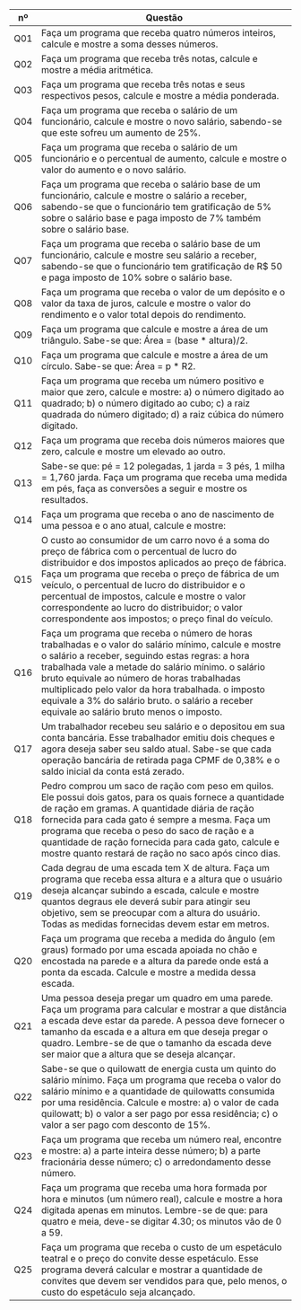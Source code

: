 nº  | Questão
----| ------
Q01 | Faça um programa que receba quatro números inteiros, calcule e mostre a soma desses números.
Q02 | Faça um programa que receba três notas, calcule e mostre a média aritmética.
Q03 | Faça um programa que receba três notas e seus respectivos pesos, calcule e mostre a média ponderada.
Q04 | Faça um programa que receba o salário de um funcionário, calcule e mostre o novo salário, sabendo-se que este sofreu um aumento de 25%.
Q05 | Faça um programa que receba o salário de um funcionário e o percentual de aumento, calcule e mostre o valor do aumento e o novo salário.
Q06 | Faça um programa que receba o salário base de um funcionário, calcule e mostre o salário a receber, sabendo-se que o funcionário tem gratificação de 5% sobre o salário base e paga imposto de 7% também sobre o salário base.
Q07 | Faça um programa que receba o salário base de um funcionário, calcule e mostre seu salário a receber, sabendo-se que o funcionário tem gratificação de R$ 50 e paga imposto de 10% sobre o salário base.
Q08 | Faça um programa que receba o valor de um depósito e o valor da taxa de juros, calcule e mostre o valor do rendimento e o valor total depois do rendimento.
Q09 | Faça um programa que calcule e mostre a área de um triângulo. Sabe-se que: Área = (base * altura)/2.
Q10 | Faça um programa que calcule e mostre a área de um círculo. Sabe-se que: Área = p * R2.
Q11 | Faça um programa que receba um número positivo e maior que zero, calcule e mostre: a) o número digitado ao quadrado; b) o número digitado ao cubo; c) a raiz quadrada do número digitado; d) a raiz cúbica do número digitado.
Q12 | Faça um programa que receba dois números maiores que zero, calcule e mostre um elevado ao outro.
Q13 | Sabe-se que: pé = 12 polegadas, 1 jarda = 3 pés, 1 milha = 1,760 jarda. Faça um programa que receba uma medida em pés, faça as conversões a seguir e mostre os resultados.
Q14 | Faça um programa que receba o ano de nascimento de uma pessoa e o ano atual, calcule e mostre:
Q15 | O custo ao consumidor de um carro novo é a soma do preço de fábrica com o percentual de lucro do distribuidor e dos impostos aplicados ao preço de fábrica. Faça um programa que receba o preço de fábrica de um veículo, o percentual de lucro do distribuidor e o percentual de impostos, calcule e mostre o valor correspondente ao lucro do distribuidor; o valor correspondente aos impostos; o preço final do veículo.
Q16 | Faça um programa que receba o número de horas trabalhadas e o valor do salário mínimo, calcule e mostre o salário a receber, seguindo estas regras: a hora trabalhada vale a metade do salário mínimo. o salário bruto equivale ao número de horas trabalhadas multiplicado pelo valor da hora trabalhada. o imposto equivale a 3% do salário bruto. o salário a receber equivale ao salário bruto menos o imposto.
Q17 | Um trabalhador recebeu seu salário e o depositou em sua conta bancária. Esse trabalhador emitiu dois cheques e agora deseja saber seu saldo atual. Sabe-se que cada operação bancária de retirada paga CPMF de 0,38% e o saldo inicial da conta está zerado.
Q18 | Pedro comprou um saco de ração com peso em quilos. Ele possui dois gatos, para os quais fornece a quantidade de ração em gramas. A quantidade diária de ração fornecida para cada gato é sempre a mesma. Faça um programa que receba o peso do saco de ração e a quantidade de ração fornecida para cada gato, calcule e mostre quanto restará de ração no saco após cinco dias.
Q19 | Cada degrau de uma escada tem X de altura. Faça um programa que receba essa altura e a altura que o usuário deseja alcançar subindo a escada, calcule e mostre quantos degraus ele deverá subir para atingir seu objetivo, sem se preocupar com a altura do usuário. Todas as medidas fornecidas devem estar em metros.
Q20 | Faça um programa que receba a medida do ângulo (em graus) formado por uma escada apoiada no chão e encostada na parede e a altura da parede onde está a ponta da escada. Calcule e mostre a medida dessa escada.
Q21 | Uma pessoa deseja pregar um quadro em uma parede. Faça um programa para calcular e mostrar a que distância a escada deve estar da parede. A pessoa deve fornecer o tamanho da escada e a altura em que deseja pregar o quadro. Lembre-se de que o tamanho da escada deve ser maior que a altura que se deseja alcançar.
Q22 | Sabe-se que o quilowatt de energia custa um quinto do salário mínimo. Faça um programa que receba o valor do salário mínimo e a quantidade de quilowatts consumida por uma residência. Calcule e mostre: a) o valor de cada quilowatt; b) o valor a ser pago por essa residência; c) o valor a ser pago com desconto de 15%.
Q23 | Faça um programa que receba um número real, encontre e mostre: a) a parte inteira desse número; b) a parte fracionária desse número; c) o arredondamento desse número.
Q24 | Faça um programa que receba uma hora formada por hora e minutos (um número real), calcule e mostre a hora digitada apenas em minutos. Lembre-se de que: para quatro e meia, deve-se digitar 4.30; os minutos vão de 0 a 59.
Q25 | Faça um programa que receba o custo de um espetáculo teatral e o preço do convite desse espetáculo. Esse programa deverá calcular e mostrar a quantidade de convites que devem ser vendidos para que, pelo menos, o custo do espetáculo seja alcançado.
